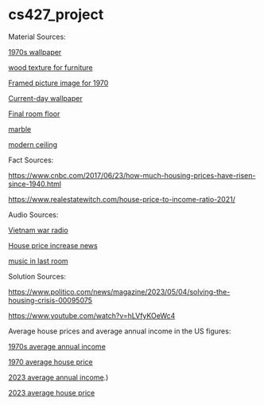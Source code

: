 # cs427_project
 
Material Sources:

[1970s wallpaper](https://www.google.com/url?sa=i&url=https%3A%2F%2Fhannahstreasures.com%2Fproducts%2F1970s-stripe-vintage-wallpaper-sm393&psig=AOvVaw1PMzkNcpmG9MEgJqNbpwMV&ust=1698731333320000&source=images&cd=vfe&opi=89978449&ved=0CBMQjhxqFwoTCMi7xr-JnYIDFQAAAAAdAAAAABAL)

[wood texture for furniture](https://www.google.com/url?sa=i&url=https%3A%2F%2Fwww.istockphoto.com%2Fphotos%2Fdark-walnut-wood&psig=AOvVaw0zNgOYOnBmv8ph-SNwfETa&ust=1698733705549000&source=images&cd=vfe&opi=89978449&ved=0CBMQjhxqFwoTCMjd_KqSnYIDFQAAAAAdAAAAABBa)

[Framed picture image for 1970](https://www.google.com/url?sa=i&url=https%3A%2F%2Fwww.redbookmag.com%2Flife%2Fg29815784%2Fhistoric-images-from-the-1970s%2F&psig=AOvVaw0Ixb2lZ12iK_Ar564iP_sK&ust=1698738942367000&source=images&cd=vfe&opi=89978449&ved=0CBMQjhxqFwoTCPD96OulnYIDFQAAAAAdAAAAABAc)

[Current-day wallpaper](https://www.google.com/url?sa=i&url=https%3A%2F%2Fwww.decorpad.com%2Fbookmark.htm%3FbookmarkId%3D67984&psig=AOvVaw03N70u23l_J2iKzJ9MrF29&ust=1698742798375000&source=images&cd=vfe&opi=89978449&ved=0CBMQjhxqFwoTCIDc5_DInYIDFQAAAAAdAAAAABAE)

[Final room floor](https://www.google.com/url?sa=i&url=https%3A%2F%2Fstock.adobe.com%2Fes%2Fimages%2Fseamless-black-and-brown-parquet-floor-with-square-pattern-wood-texture-for-background%2F308807191&psig=AOvVaw0s-6Rs0bbHwAHYNigF4dmj&ust=1698748169347000&source=images&cd=vfe&opi=89978449&ved=0CBMQjhxqFwoTCPD185vInYIDFQAAAAAdAAAAABAJ)

[marble](https://www.google.com/url?sa=i&url=https%3A%2F%2Fstock.adobe.com%2Fsearch%3Fk%3Dmarble&psig=AOvVaw2u1nFkr_jrNo9UID-IqZL6&ust=1698748394861000&source=images&cd=vfe&opi=89978449&ved=0CBMQjhxqFwoTCIiPn4fJnYIDFQAAAAAdAAAAABAS)

[modern ceiling](https://www.google.com/url?sa=i&url=https%3A%2F%2Fwww.vecteezy.com%2Fvector-art%2F7910761-grainy-texture-black-spots-specks-splashes-blotches-on-white-background&psig=AOvVaw0UAp6bGpNi0We9LuuBmIsZ&ust=1699211543240000&source=images&cd=vfe&opi=89978449&ved=0CBMQjhxqFwoTCOiys7aGq4IDFQAAAAAdAAAAABBE)

Fact Sources:

https://www.cnbc.com/2017/06/23/how-much-housing-prices-have-risen-since-1940.html

https://www.realestatewitch.com/house-price-to-income-ratio-2021/

Audio Sources:

[Vietnam war radio](https://www.youtube.com/watch?v=Mpp4yoOvi_4)

[House price increase news](https://www.youtube.com/watch?v=xl9fg0NKZ_k)

[music in last room](https://www.youtube.com/watch?v=9AaIhEydxSQ)

Solution Sources:

https://www.politico.com/news/magazine/2023/05/04/solving-the-housing-crisis-00095075

https://www.youtube.com/watch?v=hLVfyKOeWc4

Average house prices and average annual income in the US figures:

[1970s average annual income](https://www.census.gov/library/publications/1971/demo/p60-80.html#:~:text=The%20median%20money%20income%20of,the%20same%20as%20in%201969.)

[1970 average house price](https://www.huduser.gov/periodicals/ushmc/winter2001/histdat08.htm)

[2023 average annual income](https://www.jobted.com/salary#:~:text=According%20to%20the%20latest%20data,40%2Dhour%20work%20week).)

[2023 average house price](https://www.rockethomes.com/blog/housing-market/median-home-price-by-state#:~:text=What%20Is%20The%20Average%20Home,the%20fourth%20quarter%20was%20%24479%2C500.)
